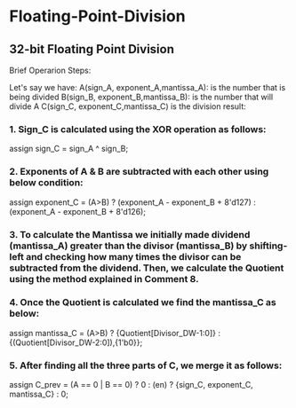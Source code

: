 # Floating-Point-Division
## 32-bit Floating Point Division

Brief Operarion Steps: 

Let's say we have:
A(sign_A, exponent_A,mantissa_A): is the number that is being divided
B(sign_B, exponent_B,mantissa_B): is the number that will divide A
C(sign_C, exponent_C,mantissa_C) is the division result: 
### 1.	Sign_C is calculated using the XOR operation as follows:

assign  sign_C = sign_A ^ sign_B;

### 2.	Exponents of A & B are subtracted with each other using below condition:

assign  exponent_C = (A>B) ? (exponent_A - exponent_B + 8'd127) : (exponent_A - exponent_B + 8'd126);

### 3.	To calculate the Mantissa we initially made dividend (mantissa_A) greater than the divisor (mantissa_B) by shifting-left and checking how many times the divisor can be subtracted from the dividend. Then, we calculate the Quotient using the method explained in Comment 8.

### 4.	Once the Quotient is calculated we find the mantissa_C as below:

assign mantissa_C = (A>B) ? {Quotient[Divisor_DW-1:0]} : {(Quotient[Divisor_DW-2:0]),{1'b0}};

### 5.	 After finding all the three parts of C, we merge it as follows:
assign  C_prev = (A == 0 | B == 0) ? 0 : (en) ? {sign_C, exponent_C, mantissa_C} : 0;

